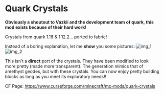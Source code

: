 # Quark Crystals
**Obviously a shoutout to Vazkii and the development team of quark, this mod exists because of their hard work!**

Crystals from quark 1.18 & 1.12.2... ported to fabric!

Instead of a boring explanation, let me **show** you some pictures:
![img_1](https://user-images.githubusercontent.com/60066663/184640495-73c962dd-5b19-43cb-a1c5-40e5812c868e.png)
![img_2](https://user-images.githubusercontent.com/60066663/184640504-923b4727-aaf1-45c1-a9a6-154263d3446b.png)


This isn't a **direct** port of the crystals. They have been modified to look more pretty (made more transparent).
The generation mimics that of amethyst geodes, but with these crystals.
You can now enjoy pretty building blocks as long as you meet its exploratory needs!!

CF Page: https://www.curseforge.com/minecraft/mc-mods/quark-crystals
